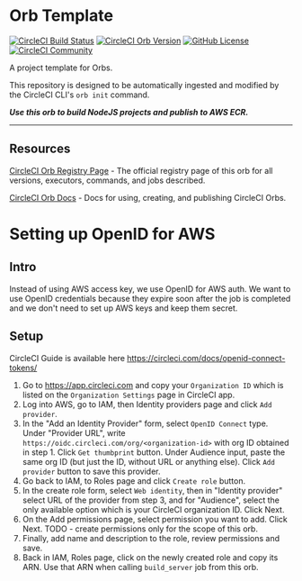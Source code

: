 # Orb Template


[![CircleCI Build Status](https://circleci.com/gh/ExtensionEngine/pipeline-build-orb.svg?style=shield "CircleCI Build Status")](https://circleci.com/gh/ExtensionEngine/pipeline-build-orb) [![CircleCI Orb Version](https://badges.circleci.com/orbs/pipeline-build-orb/pipeline-build-orb.svg)](https://circleci.com/developer/orbs/orb/pipeline-build-orb/pipeline-build-orb) [![GitHub License](https://img.shields.io/badge/license-MIT-lightgrey.svg)](https://raw.githubusercontent.com/ExtensionEngine/pipeline-build-orb/master/LICENSE) [![CircleCI Community](https://img.shields.io/badge/community-CircleCI%20Discuss-343434.svg)](https://discuss.circleci.com/c/ecosystem/orbs)


A project template for Orbs.

This repository is designed to be automatically ingested and modified by the CircleCI CLI's `orb init` command.

_**Use this orb to build NodeJS projects and publish to AWS ECR.**_

---

## Resources

[CircleCI Orb Registry Page](https://circleci.com/developer/orbs/orb/pipeline-build-orb/pipeline-build-orb) - The official registry page of this orb for all versions, executors, commands, and jobs described.

[CircleCI Orb Docs](https://circleci.com/docs/orb-intro/#section=configuration) - Docs for using, creating, and publishing CircleCI Orbs.

# Setting up OpenID for AWS

## Intro

Instead of using AWS access key, we use OpenID for AWS auth. We want to use OpenID
credentials because they expire soon after the job is completed and
we don't need to set up AWS keys and keep them secret.

## Setup

CircleCI Guide is available here https://circleci.com/docs/openid-connect-tokens/

1. Go to https://app.circleci.com and copy your `Organization ID`
    which is listed on the `Organization Settings` page in CircleCI app.
2. Log into AWS, go to IAM, then Identity providers page and click `Add provider`.
3. In the "Add an Identity Provider" form, select `OpenID Connect` type.
    Under "Provider URL", write `https://oidc.circleci.com/org/<organization-id>`
    with org ID obtained in step 1. Click `Get thumbprint` button.
    Under Audience input, paste the same org ID (but just the ID, without URL
    or anything else). Click `Add provider` button to save this provider.
4. Go back to IAM, to Roles page and click `Create role` button.
5. In the create role form, select `Web identity`, then in "Identity provider" select
    URL of the provider from step 3, and for "Audience", select the only available
    option which is your CircleCI organization ID. Click Next.
6. On the Add permissions page, select permission you want to add. Click Next.
    TODO - create permissions only for the scope of this orb.
7. Finally, add name and description to the role, review permissions and save.
8. Back in IAM, Roles page, click on the newly created role and copy its ARN.
    Use that ARN when calling `build_server` job from this orb.
